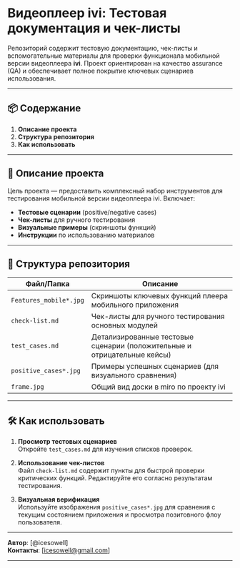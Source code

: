 
# Видеоплеер ivi: Тестовая документация и чек-листы

Репозиторий содержит тестовую документацию, чек-листы и вспомогательные материалы для проверки функционала мобильной версии видеоплеера **ivi**. Проект ориентирован на качество assurance (QA) и обеспечивает полное покрытие ключевых сценариев использования.

---

## 📦 Содержание
1. **Описание проекта**
2. **Структура репозитория**
3. **Как использовать**

---

## 📌 Описание проекта

Цель проекта — предоставить комплексный набор инструментов для тестирования мобильной версии видеоплеера ivi. Включает:
- **Тестовые сценарии** (positive/negative cases)
- **Чек-листы** для ручного тестирования
- **Визуальные примеры** (скриншоты функций)
- **Инструкции** по использованию материалов

---

## 📂 Структура репозитория

| Файл/Папка                | Описание                                                                 |
|---------------------------|--------------------------------------------------------------------------|
| `Features_mobile*.jpg`    | Скриншоты ключевых функций плеера мобильного приложения  |
| `check-list.md`           | Чек-листы для ручного тестирования основных модулей                        |
| `test_cases.md`           | Детализированные тестовые сценарии (положительные и отрицательные кейсы)     |
| `positive_cases*.jpg`     | Примеры успешных сценариев (для визуального сравнения)                     |
| `frame.jpg`               | Общий вид доски в miro по проекту ivi                               |

---

## 🛠️ Как использовать

1. **Просмотр тестовых сценариев**  
   Откройте `test_cases.md` для изучения списков проверок.

2. **Использование чек-листов**  
   Файл `check-list.md` содержит пункты для быстрой проверки критических функций. Редактируйте его согласно результатам тестирования.

3. **Визуальная верификация**  
   Используйте изображения `positive_cases*.jpg` для сравнения с текущим состоянием приложения и просмотра позитовного флоу пользователя.


---

**Автор**: [@icesowell]  
**Контакты**: [icesowell@gmail.com]  

---
